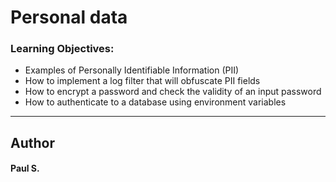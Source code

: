 # Personal data

### Learning Objectives:
*    Examples of Personally Identifiable Information (PII)
*    How to implement a log filter that will obfuscate PII fields
*    How to encrypt a password and check the validity of an input password
*    How to authenticate to a database using environment variables

--- 
## Author 
#### Paul S.